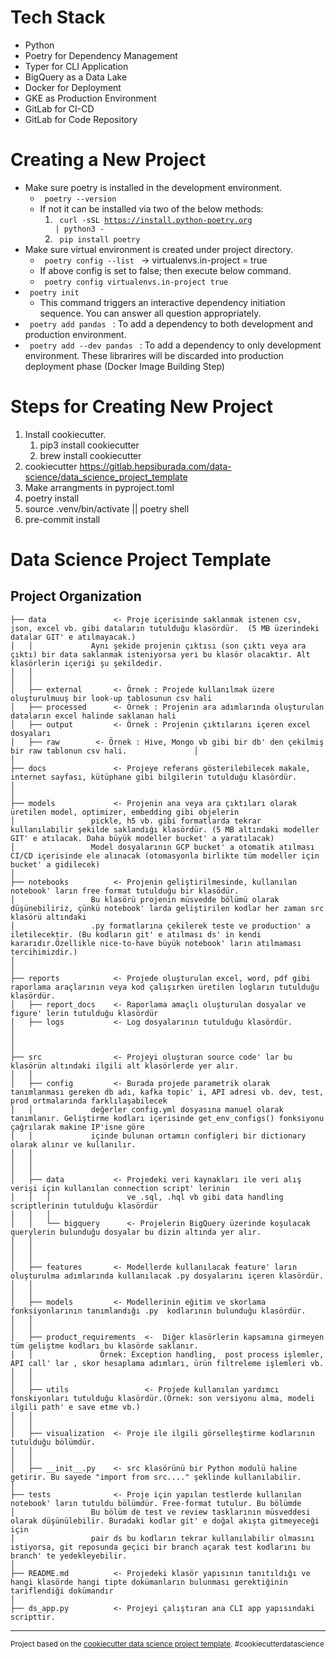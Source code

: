 # Tech Stack
- Python
- Poetry for Dependency Management
- Typer for CLI Application
- BigQuery as a Data Lake
- Docker for Deployment
- GKE as Production Environment
- GitLab for CI-CD
- GitLab for Code Repository

# Creating a New Project
- Make sure poetry is installed in the development environment.
    - <code> poetry --version </code>
    - If not it can be installed via two of the below methods:
        1. <code> curl -sSL https://install.python-poetry.org | python3 - </code>
        2. <code> pip install poetry </code>
- Make sure virtual environment is created under project directory.
    - <code> poetry config --list </code> -> virtualenvs.in-project = true
    - If above config is set to false; then execute below command.
    - <code> poetry config virtualenvs.in-project true </code>
- <code> poetry init </code>
    - This command triggers an interactive dependency initiation sequence. You can answer all question appropriately.
- <code> poetry add pandas </code> : To add a dependency to both development and production environment.
- <code> poetry add --dev pandas </code> : To add a dependency to only development environment. These librarires will be discarded into production deployment phase (Docker Image Building Step)


# Steps for Creating New Project

1) Install cookiecutter.
   1) pip3 install cookiecutter
   2) brew install cookiecutter
2) cookiecutter https://gitlab.hepsiburada.com/data-science/data_science_project_template
3) Make arrangments in pyproject.toml
4) poetry install
5) source .venv/bin/activate || poetry shell
6) pre-commit install

Data Science Project Template
==============================


Project Organization
------------

    ├── data               <- Proje içerisinde saklanmak istenen csv, json, excel vb. gibi dataların tutulduğu klasördür.  (5 MB üzerindeki datalar GIT' e atılmayacak.)
    │   │		      Aynı şekide projenin çıktısı (son çıktı veya ara çıktı) bir data saklanmak isteniyorsa yeri bu klasör olacaktır. Alt klasörlerin içeriği şu şekildedir.
    │   │
    │   │   
    │	├── external       <- Örnek : Projede kullanılmak üzere oluşturulmuuş bir look-up tablosunun csv hali
    │	├── processed      <- Örnek : Projenin ara adımlarında oluşturulan dataların excel halinde saklanan hali  
    │	├── output         <- Örnek : Projenin çıktılarını içeren excel dosyaları  
    │	├── raw		   <- Örnek : Hive, Mongo vb gibi bir db' den çekilmiş bir raw tablonun csv hali.	      	    │
    │
    ├── docs               <- Projeye referans gösterilebilecek makale, internet sayfası, kütüphane gibi bilgilerin tutulduğu klasördür.
    │
    │
    ├── models             <- Projenin ana veya ara çıktıları olarak üretilen model, optimizer, embedding gibi objelerin
    │			      pickle, h5 vb. gibi formatlarda tekrar kullanılabilir şekilde saklandığı klasördür. (5 MB altındaki modeller GIT' e atılacak. Daha büyük modeller bucket' a yaratılacak)
    │			      Model dosyalarının GCP bucket' a otomatik atılması CI/CD içerisinde ele alınacak (otomasyonla birlikte tüm modeller için bucket' a gidilecek)
    │
    ├── notebooks          <- Projenin geliştirilmesinde, kullanılan notebook' ların free format tutulduğu bir klasödür. 
    │			      Bu klasörü projenin müsvedde bölümü olarak düşünebiliriz, çünkü notebook' larda geliştirilen kodlar her zaman src klasörü altındaki 
    │			      .py formatlarına çekilerek teste ve production' a iletilecektir. (Bu kodların git' e atılması ds' in kendi kararıdır.Özellikle nice-to-have büyük notebook' ların atılmaması tercihimizdir.) 
    │
    │
    ├── reports            <- Projede oluşturulan excel, word, pdf gibi raporlama araçlarının veya kod çalışırken üretilen logların tutulduğu klasördür.
    │	├── report_docs    <- Raporlama amaçlı oluşturulan dosyalar ve figure' lerin tutulduğu klasördür
    │	├── logs           <- Log dosyalarının tutulduğu klasördür. 
    │
    │
    │
    ├── src                <- Projeyi oluşturan source code' lar bu klasörün altındaki ilgili alt klasörlerde yer alır.
    │   │   
    │	├── config         <- Burada projede parametrik olarak tanımlanması gereken db adı, kafka topic' i, API adresi vb. dev, test, prod ortmalarında farklılaşabilecek
    │   │		      değerler config.yml dosyasına manuel olarak tanımlanır. Geliştirme kodları içerisinde get_env_configs() fonksiyonu çağrılarak makine IP'isne göre
    │   │		      içinde bulunan ortamın configleri bir dictionary olarak alınır ve kullanılır.
    │   │
    │   │    
    │   │
    │   ├── data           <- Projedeki veri kaynakları ile veri alış verişi için kullanılan connection script' lerinin 
    │   │   │                 ve .sql, .hql vb gibi data handling scriptlerinin tutulduğu klasördür
    │   │   │
    │   │   └── bigquery      <- Projelerin BigQuery üzerinde koşulacak querylerin bulunduğu dosyalar bu dizin altında yer alır.
    │   │
    │   │
    │   │
    │   ├── features       <- Modellerde kullanılacak feature' ların oluşturulma adımlarında kullanılacak .py dosyalarını içeren klasördür.
    │   │   
    │   │
    │   ├── models         <- Modellerinin eğitim ve skorlama fonksiyonlarının tanımlandığı .py  kodlarının bulunduğu klasördür.
    │   │   
    │   │
    │   ├── product_requirements  <-  Diğer klasörlerin kapsamına girmeyen tüm geliştme kodları bu klasörde saklanır. 
    │   │ 				Örnek: Exception handling,  post process işlemler, API call' lar , skor hesaplama adımları, ürün filtreleme işlemleri vb.
    │   │          
    │   │
    │   ├── utils                 <- Projede kullanılan yardımcı fonskiyonları tutulduğu klasördür.(Örnek: son versiyonu alma, modeli ilgili path' e save etme vb.)
    │   │
    │   │ 
    │   ├── visualization  <- Proje ile ilgili görselleştirme kodlarının tutulduğu bölümdür.
    │   │       
    │   │
    │   ├── __init__.py    <- src klasörünü bir Python modulü haline getirir. Bu sayede "import from src...." şeklinde kullanılabilir.  
    │
    ├── tests              <- Proje için yapılan testlerde kullanılan notebook' ların tutuldu bölümdür. Free-format tutulur. Bu bölümde
    │			      Bu bölüm de test ve review tasklarının müsveddesi olarak düşünülebilir. Buradaki kodlar git' e doğal akışta gitmeyeceği için
    │			      pair ds bu kodların tekrar kullanılabilir olmasını istiyorsa, git reposunda geçici bir branch açarak test kodlarını bu branch' te yedekleyebilir.
    │
    ├── README.md          <- Projedeki klasör yapısının tanıtıldığı ve hangi klasörde hangi tipte dokümanların bulunması gerektiğinin tariflendiği dokümandır
    │
    ├── ds_app.py          <- Projeyi çalıştıran ana CLI app yapısındaki scripttir. 



--------

<p><small>Project based on the <a target="_blank" href="https://drivendata.github.io/cookiecutter-data-science/">cookiecutter data science project template</a>. #cookiecutterdatascience</small></p>
